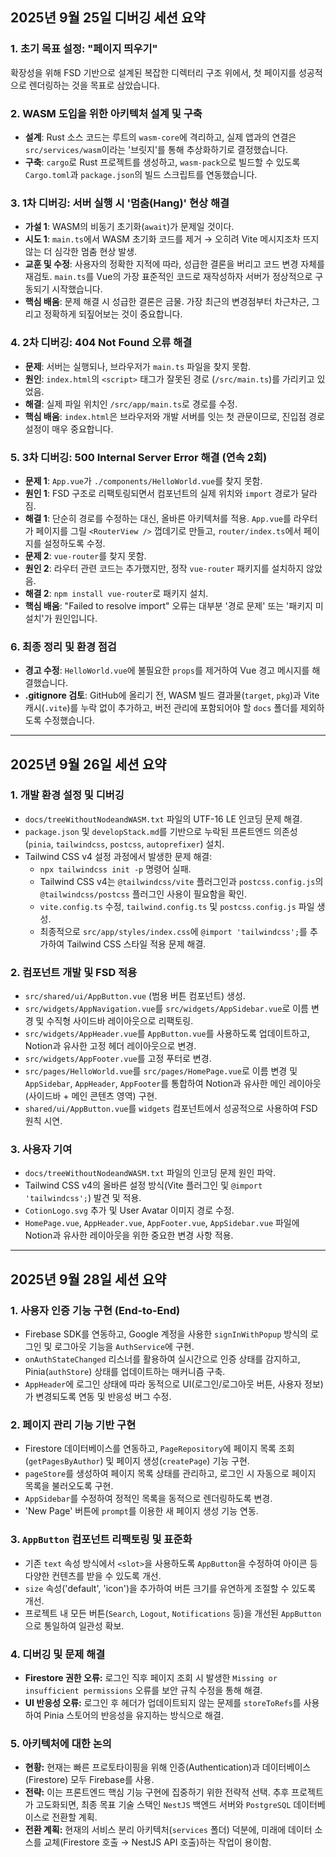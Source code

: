 ## 2025년 9월 25일 디버깅 세션 요약

### 1. 초기 목표 설정: "페이지 띄우기"
확장성을 위해 FSD 기반으로 설계된 복잡한 디렉터리 구조 위에서, 첫 페이지를 성공적으로 렌더링하는 것을 목표로 삼았습니다.

### 2. WASM 도입을 위한 아키텍처 설계 및 구축
- **설계**: Rust 소스 코드는 루트의 `wasm-core`에 격리하고, 실제 앱과의 연결은 `src/services/wasm`이라는 '브릿지'를 통해 추상화하기로 결정했습니다.
- **구축**: `cargo`로 Rust 프로젝트를 생성하고, `wasm-pack`으로 빌드할 수 있도록 `Cargo.toml`과 `package.json`의 빌드 스크립트를 연동했습니다.

### 3. 1차 디버깅: 서버 실행 시 '멈춤(Hang)' 현상 해결
- **가설 1**: WASM의 비동기 초기화(`await`)가 문제일 것이다.
- **시도 1**: `main.ts`에서 WASM 초기화 코드를 제거 → 오히려 Vite 메시지조차 뜨지 않는 더 심각한 멈춤 현상 발생.
- **교훈 및 수정**: 사용자의 정확한 지적에 따라, 성급한 결론을 버리고 코드 변경 자체를 재검토. `main.ts`를 Vue의 가장 표준적인 코드로 재작성하자 서버가 정상적으로 구동되기 시작했습니다.
- **핵심 배움**: 문제 해결 시 성급한 결론은 금물. 가장 최근의 변경점부터 차근차근, 그리고 정확하게 되짚어보는 것이 중요합니다.

### 4. 2차 디버깅: 404 Not Found 오류 해결
- **문제**: 서버는 실행되나, 브라우저가 `main.ts` 파일을 찾지 못함.
- **원인**: `index.html`의 `<script>` 태그가 잘못된 경로 (`/src/main.ts`)를 가리키고 있었음.
- **해결**: 실제 파일 위치인 `/src/app/main.ts`로 경로를 수정.
- **핵심 배움**: `index.html`은 브라우저와 개발 서버를 잇는 첫 관문이므로, 진입점 경로 설정이 매우 중요합니다.

### 5. 3차 디버깅: 500 Internal Server Error 해결 (연속 2회)
- **문제 1**: `App.vue`가 `./components/HelloWorld.vue`를 찾지 못함.
- **원인 1**: FSD 구조로 리팩토링되면서 컴포넌트의 실제 위치와 `import` 경로가 달라짐.
- **해결 1**: 단순히 경로를 수정하는 대신, 올바른 아키텍처를 적용. `App.vue`를 라우터가 페이지를 그릴 `<RouterView />` 껍데기로 만들고, `router/index.ts`에서 페이지를 설정하도록 수정.
- **문제 2**: `vue-router`를 찾지 못함.
- **원인 2**: 라우터 관련 코드는 추가했지만, 정작 `vue-router` 패키지를 설치하지 않았음.
- **해결 2**: `npm install vue-router`로 패키지 설치.
- **핵심 배움**: "Failed to resolve import" 오류는 대부분 '경로 문제' 또는 '패키지 미설치'가 원인입니다.

### 6. 최종 정리 및 환경 점검
- **경고 수정**: `HelloWorld.vue`에 불필요한 `props`를 제거하여 Vue 경고 메시지를 해결했습니다.
- **.gitignore 검토**: GitHub에 올리기 전, WASM 빌드 결과물(`target`, `pkg`)과 Vite 캐시(`.vite`)를 누락 없이 추가하고, 버전 관리에 포함되어야 할 `docs` 폴더를 제외하도록 수정했습니다.

---

## 2025년 9월 26일 세션 요약

### 1. 개발 환경 설정 및 디버깅
- `docs/treeWithoutNodeandWASM.txt` 파일의 UTF-16 LE 인코딩 문제 해결.
- `package.json` 및 `developStack.md`를 기반으로 누락된 프론트엔드 의존성(`pinia`, `tailwindcss`, `postcss`, `autoprefixer`) 설치.
- Tailwind CSS v4 설정 과정에서 발생한 문제 해결:
  - `npx tailwindcss init -p` 명령어 실패.
  - Tailwind CSS v4는 `@tailwindcss/vite` 플러그인과 `postcss.config.js`의 `@tailwindcss/postcss` 플러그인 사용이 필요함을 확인.
  - `vite.config.ts` 수정, `tailwind.config.ts` 및 `postcss.config.js` 파일 생성.
  - 최종적으로 `src/app/styles/index.css`에 `@import 'tailwindcss';`를 추가하여 Tailwind CSS 스타일 적용 문제 해결.

### 2. 컴포넌트 개발 및 FSD 적용
- `src/shared/ui/AppButton.vue` (범용 버튼 컴포넌트) 생성.
- `src/widgets/AppNavigation.vue`를 `src/widgets/AppSidebar.vue`로 이름 변경 및 수직형 사이드바 레이아웃으로 리팩토링.
- `src/widgets/AppHeader.vue`를 `AppButton.vue`를 사용하도록 업데이트하고, Notion과 유사한 고정 헤더 레이아웃으로 변경.
- `src/widgets/AppFooter.vue`를 고정 푸터로 변경.
- `src/pages/HelloWorld.vue`를 `src/pages/HomePage.vue`로 이름 변경 및 `AppSidebar`, `AppHeader`, `AppFooter`를 통합하여 Notion과 유사한 메인 레이아웃(사이드바 + 메인 콘텐츠 영역) 구현.
- `shared/ui/AppButton.vue`를 `widgets` 컴포넌트에서 성공적으로 사용하여 FSD 원칙 시연.

### 3. 사용자 기여
- `docs/treeWithoutNodeandWASM.txt` 파일의 인코딩 문제 원인 파악.
- Tailwind CSS v4의 올바른 설정 방식(Vite 플러그인 및 `@import 'tailwindcss';`) 발견 및 적용.
- `CotionLogo.svg` 추가 및 User Avatar 이미지 경로 수정.
- `HomePage.vue`, `AppHeader.vue`, `AppFooter.vue`, `AppSidebar.vue` 파일에 Notion과 유사한 레이아웃을 위한 중요한 변경 사항 적용.

---

## 2025년 9월 28일 세션 요약

### 1. 사용자 인증 기능 구현 (End-to-End)
- Firebase SDK를 연동하고, Google 계정을 사용한 `signInWithPopup` 방식의 로그인 및 로그아웃 기능을 `AuthService`에 구현.
- `onAuthStateChanged` 리스너를 활용하여 실시간으로 인증 상태를 감지하고, Pinia(`authStore`) 상태를 업데이트하는 매커니즘 구축.
- `AppHeader`에 로그인 상태에 따라 동적으로 UI(로그인/로그아웃 버튼, 사용자 정보)가 변경되도록 연동 및 반응성 버그 수정.

### 2. 페이지 관리 기능 기반 구현
- Firestore 데이터베이스를 연동하고, `PageRepository`에 페이지 목록 조회(`getPagesByAuthor`) 및 페이지 생성(`createPage`) 기능 구현.
- `pageStore`를 생성하여 페이지 목록 상태를 관리하고, 로그인 시 자동으로 페이지 목록을 불러오도록 구현.
- `AppSidebar`를 수정하여 정적인 목록을 동적으로 렌더링하도록 변경.
- 'New Page' 버튼에 `prompt`를 이용한 새 페이지 생성 기능 연동.

### 3. `AppButton` 컴포넌트 리팩토링 및 표준화
- 기존 `text` 속성 방식에서 `<slot>`을 사용하도록 `AppButton`을 수정하여 아이콘 등 다양한 컨텐츠를 받을 수 있도록 개선.
- `size` 속성('default', 'icon')을 추가하여 버튼 크기를 유연하게 조절할 수 있도록 개선.
- 프로젝트 내 모든 버튼(`Search`, `Logout`, `Notifications` 등)을 개선된 `AppButton`으로 통일하여 일관성 확보.

### 4. 디버깅 및 문제 해결
- **Firestore 권한 오류:** 로그인 직후 페이지 조회 시 발생한 `Missing or insufficient permissions` 오류를 보안 규칙 수정을 통해 해결.
- **UI 반응성 오류:** 로그인 후 헤더가 업데이트되지 않는 문제를 `storeToRefs`를 사용하여 Pinia 스토어의 반응성을 유지하는 방식으로 해결.

### 5. 아키텍처에 대한 논의
- **현황:** 현재는 빠른 프로토타이핑을 위해 인증(Authentication)과 데이터베이스(Firestore) 모두 Firebase를 사용.
- **전략:** 이는 프론트엔드 핵심 기능 구현에 집중하기 위한 전략적 선택. 추후 프로젝트가 고도화되면, 최종 목표 기술 스택인 `NestJS` 백엔드 서버와 `PostgreSQL` 데이터베이스로 전환할 계획.
- **전환 계획:** 현재의 서비스 분리 아키텍처(`services` 폴더) 덕분에, 미래에 데이터 소스를 교체(Firestore 호출 → NestJS API 호출)하는 작업이 용이함.